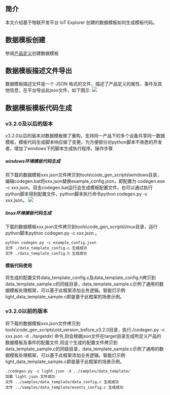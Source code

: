 ## 简介
本文介绍基于物联开发平台 IoT Explorer 创建的数据模板如何生成模板代码。

## 数据模板创建
参阅[产品定义](https://cloud.tencent.com/document/product/1081/34739?!preview&!editLang=zh#.E6.95.B0.E6.8D.AE.E6.A8.A1.E6.9D.BF)创建数据模板

## 数据模板描述文件导出
数据模板描述文件是一个 JSON 格式的文件，描述了产品定义的属性、事件及其他信息，在平台导出此json文件，如下图示:
![](https://main.qcloudimg.com/raw/0951d7c3f540ca716442e08651a0efa5.jpg)

## 数据模板模板代码生成
### v3.2.0及以后的版本
v3.2.0以后的版本对数据模板做了重构，支持同一产品下的多个设备共享同一数据模板，模板代码生成脚本响应做了变更。为方便部分对python脚本不熟悉的开发者，增加了windows下的脚本生成执行程序。操作步骤

##### windows环境模板代码生成
将下载的数据模板xxx.json文件拷贝到tools\code_gen_scripts\windows目录，编辑codegen.bat将xxx.json替换example_config.json，即配置为 codegen.exe -c xxx.json。双击codegen.bat运行会生成模板配置文件。也可以通过执行python脚本得到配置文件，python脚本执行命令python codegen.py -c xxx.json。
![](https://main.qcloudimg.com/raw/edf635c389d89b9dffb95c94afa3d179.jpg)


##### linux环境模板代码生成
下载的数据模板xxx.json文件拷贝到tools\code_gen_scripts\linux目录，运行python脚本python codegen.py -c xxx.json  。
```
python codegen.py -c example_config.json       
文件 ./data_template_config.c 生成成功
文件 ./data_template_config.h 生成成功
```

#### 模板代码使用
将生成的配置文件data_template_config.c及data_template_config.h拷贝到data_template_sample.c的同级目录，data_template_sample.c示例了通用的数据模板处理框架，可以基于此框架添加业务逻辑。智能灯示例light_data_template_sample.c即是基于此框架的场景示例。

### v3.2.0以前的版本
将下载的数据模板xxx.json文件拷贝到tools\code_gen_scripts\old_version_before_v3.2.0目录，执行./codegen.py -c xxx.json -d  ../targetdir/ 命令,则会根据json文件在target目录生成所定义产品的数据模板及事件的配置文件,将这个生成的配置文件拷贝到data_template_sample.c的同级目录，data_template_sample.c示例了通用的数据模板处理框架，可以基于此框架添加业务逻辑。智能灯示例light_data_template_sample.c即是基于此框架的场景示例。

```
./codegen.py -c light.json -d ../samples/data_template/
加载 light.json 文件成功
文件 ../samples/data_template/data_config.c 生成成功
文件 ../samples/data_template/events_config.c 生成成功
```